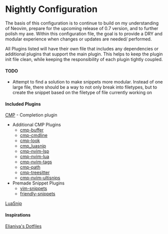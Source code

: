 # Nightly Configuration

The basis of this configuration is to continue to build on my understanding of
Neovim, prepare for the upcoming release of 0.7 version, and to further polish
my axe. Within this configuration file, the goal is to provide a DRY and modular
experience when changes or updates are needed/ performed.

All Plugins listed will have their own file that includes any dependencies or
additional plugins that support the main plugin. This helps to keep the plugin
init file clean, while keeping the responsibility of each plugin tightly
coupled.

#### TODO
- Attempt to find a solution to make snippets more modular. Instead of one large file, there should be a way to not only break into filetypes, but to create the snippet based on the filetype of file currently working on


#### Included Plugins
[CMP](https://github.com/hrsh7th/nvim-cmp) - Completion plugin
  - Additional CMP Plugins
    - [cmp-buffer](https://github.com/hrsh7th/cmp-buffer)
    - [cmp-cmdline](https://github.com/hrsh7th/cmp-cmdline)
    - [cmp-look](https://github.com/octaltree/cmp-look)
    - [cmp_luasnip](https://github.com/saadparwaiz1/cmp_luasnip)
    - [cmp-nvim-lsp](https://github.com/hrsh7th/cmp-nvim-lsp)
    - [cmp-nvim-lua](https://github.com/hrsh7th/cmp-nvim-lua)
    - [cmp-nvim-tags](https://github.com/quangnguyen30192/cmp-nvim-tags)
    - [cmp-path](https://github.com/hrsh7th/cmp-path)
    - [cmp-treesitter](https://github.com/ray-x/cmp-treesitter)
    - [cmp-nvim-ultisnips](https://github.com/quangnguyen30192/cmp-nvim-ultisnips)
  - Premade Snippet Plugins
    - [vim-snippets](https://github.com/honza/vim-snippets)
    - [friendly-snippets](https://github.com/rafamadriz/friendly-snippets)


[LuaSnip](https://github.com/L3MON4D3/LuaSnip)

#### Inspirations
[Elianiva's
Dotfiles](https://github.com/elianiva/dotfiles/tree/master/config/nvim)


